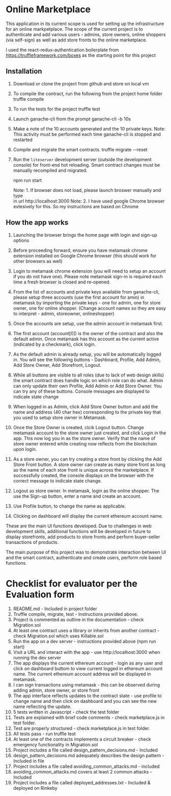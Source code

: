 # Online Marketplace

This application in its current scope is used for setting up the infrastructure
for an online markpetplace. The scope of the current project is to authenticate
and add various users - admins, store owners, online shoppers (via self-sign) as
well as add store fronts to the online marketplace.

I used the react-redux-authentication boilerplate from
https://truffleframework.com/boxes as the starting point for this project

## Installation

1. Download or clone the project from github and store on local vm

2. To compile the contract, run the following from the project home folder
    truffle compile

3. To run the tests for the project
    truffle test

4. Launch ganache-cli from the prompt
    ganache-cli -b 10s

5. Make a note of the 10 accounts generated and the 10 private keys.
    Note: This activity must be performed each time ganache-cli is stopped and
    restarted    

6. Compile and migrate the smart contracts.
    truffle migrate --reset

7. Run the `liteserver` development server (outside the development console) for
   front-end hot reloading. Smart contract changes must be manually recompiled
   and migrated.

    npm run start

    Note: 1. If browser does not load, please launch broswer manually and type  
    in url http://localhost:3000
    Note: 2. I have used google Chrome browser extesively for this. So my
    instructions are based on Chrome


## How the app works

1. Launching the browser brings the home page with login and sign-up options

2. Before proceeding forward, ensure you have metamask chrome extension
   installed on Google Chrome browser (this should work for other browsers as
   well)

3. Login to metamask chrome extension (you will need to setup an account if you
   do not have one). Please note metamask sign-in is required each time a fresh
   browser is closed and re-opened.   

4. From the list of accounts and private keys available from ganache-cli,
   please setup three accounts (use the first account for amin) in metamask
   by importing the private keys - one for admin, one for store owner, one for
   online shopper. (Change account names so they are easy to interpret - admin,
   storeowner, onlineshopper)   

5. Once the accounts are setup, use the admin account in metamask first.

6. The first account (account[0]) is the owner of the contract and also the
   default admin. Once metamask has this account as the current active
   (indicated by a checkmark), click login.

7. As the default admin is already setup, you will be automatically logged in.
   You will see the following buttons - Dashboard, Profile, Add Admin,
   Add Store Owner, Add Storefront, Logout.

8. While all buttons are visible to all roles (due to lack of web design skills)
   the smart contract does handle logic on which role can do what.
   Admin can only update their own Profile, Add Admin or Add Store Owner. You can
   try any of these buttons. Console messages are displayed to indicate state
   change   

9. When logged in as Admin, click Add Store Owner button and add the name and
   address (40 char hex) corresponding to the private key that you used to setup
   store owner in Metamask.

10. Once the Store Owner is created, clcik Logout button. Change metamask
    account to the store owner just created, and click Login in the app. This
    now log you in as the store owner. Verify that the name of store owner
    entered while creating now reflects from the blockchain upon login.

11. As a store owner, you can try creating a store front by clicking the Add
     Store Front button. A store owner can create as many store front as long as
     the name of each stoe front is unique across the marketplace. If
     successfully created, the console displays on the browser with the correct
     message to indicate state change.

12. Logout as store owner. In metamask, login as the online shopper. The use the
    Sign-up button, enter a name and create an account.

13. Use Profile button, to change the name as applicable.

14. Clicking on dashboard will display the current ethereum account name.

These are the main UI functions developed. Due to challenges in web development
skills, additional functions will be developed in future to display storefronts,
add products to store fronts and perform buyer-seller transactions of products.

The main purpose of this project was to demonstrate interaction between UI and
the smart contract, authenticate and create users, perform role based functions.

# Checklist for evaluator per the Evaluation form
1. README.md - Included in project folder
2. Truffle compile, migrate, test - Instructions provided above.
3. Project is commented as outline in the documentation - check Migration.sol
4. At least one contract uses a library or inherits from another contract -
   check Migration.sol which uses Killable.sol
5. Run the app on a dev server - instructions provided above (npm run start)
6. Visit a URL and interact with the app - use http://localhost:3000 when
   running the dev server   
7. The app displays the current ethereum account - login as any user and click
   on dashboard buttom to view current logged in ethereum account name. The
   current ethereum account address will be displayed in metamask.
8. I can sign transactions using metamask - this can be observed during adding
    admin, store owner, or store front   
9. The app interface reflects updates to the contract state - use profile to
    change name and then click on dashboard and you can see the new name
    reflecting the update.
10. 5 tests written in Javascript - check the test folder
11. Tests are explained with brief code comments - check marketplace.js in test
     folder.
12. Test are properly structured -  check marketplace.js in test folder.           
13. All tests pass - run truffle test
14. At least one of the contracts implements a circuit breaker - check emergency
    functionality in Migration.sol
15. Project includes a file called design_pattern_decisions.md - Included
16. design_pattern_decisions.md adequately describes the design pattern -
    Included in file
17. Project includes a file called avoiding_common_attacks.md - included
18. avoiding_common_attacks.md covers at least 2 common attacks - Included
19. Project includes a file called deployed_addresses.txt - Included & deployed
     on Rinkeby        
